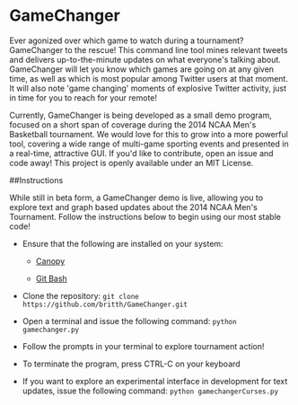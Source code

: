 GameChanger
===========

Ever agonized over which game to watch during a tournament? GameChanger to the rescue! This command line tool mines relevant tweets and delivers up-to-the-minute updates on what everyone's talking about. GameChanger will let you know which games are going on at any given time, as well as which is most popular among Twitter users at that moment. It will also note 'game changing' moments of explosive Twitter activity, just in time for you to reach for your remote! 

Currently, GameChanger is being developed as a small demo program, focused on a short span of coverage during the 2014 NCAA Men's Basketball tournament. We would love for this to grow into a more powerful tool, covering a wide range of multi-game sporting events and presented in a real-time, attractive GUI. If you'd like to contribute, open an issue and code away! This project is openly available under an MIT License.

##Instructions

While still in beta form, a GameChanger demo is live, allowing you to explore text and graph based updates about the 2014 NCAA Men's Tournament. Follow the instructions below to begin using our most stable code!

+ Ensure that the following are installed on your system:

  * [Canopy](https://www.enthought.com/downloads/)


  * [Git Bash](http://git-scm.com/downloads)


+ Clone the repository: `git clone https://github.com/britth/GameChanger.git`

+ Open a terminal and issue the following command: `python gamechanger.py`

+ Follow the prompts in your terminal to explore tournament action!

+ To terminate the program, press CTRL-C on your keyboard

+ If you want to explore an experimental interface in development for text updates, issue the following command: `python gamechangerCurses.py`
